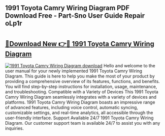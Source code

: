 ## 1991 Toyota Camry Wiring Diagram PDF Download Free - Part-Sno User Guide Repair oLp1r

# <h2><a href="http://dfk2xl6.blite.top/?on=1991+Toyota+Camry+Wiring+Diagram">🔗Download New 👉🔴 1991 Toyota Camry Wiring Diagram</a></h2>

[![1991 Toyota Camry Wiring Diagram download](https://i.imgur.com/lujVjoI.png)](http://dfk2xl6.blite.top/?on=1991+Toyota+Camry+Wiring+Diagram)
Hello and welcome to the user manual for your newly implemented 1991 Toyota Camry Wiring Diagram. This guide is here to help you make the most of your product by providing a comprehensive overview of its features, functions, and benefits. You will find step-by-step instructions for installation, usage, maintenance, and troubleshooting. Compatible with a Variety of Devices This 1991 Toyota Camry Wiring Diagram seamlessly integrates with a variety of devices and platforms. 1991 Toyota Camry Wiring Diagram boasts an impressive range of advanced features, including voice control, automatic syncing, customizable settings, and real-time analytics, all accessible through the user-friendly interface. Support Available 24/7 1991 Toyota Camry Wiring Diagram. Our customer support team is available 24/7 to assist you with any inquiries.
